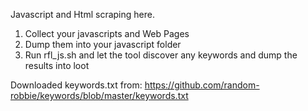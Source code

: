 Javascript and Html scraping here.

1. Collect your javascripts and Web Pages
2. Dump them into your javascript folder
3. Run rfl_js.sh and let the tool discover any keywords and dump the results into loot

Downloaded keywords.txt from:
https://github.com/random-robbie/keywords/blob/master/keywords.txt
